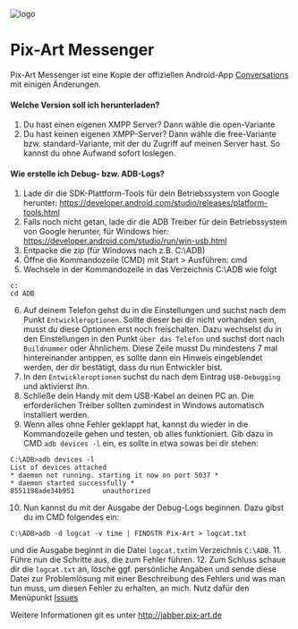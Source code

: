 ![logo](https://raw.githubusercontent.com/kriztan/Pix-Art-Messenger/c85bd74f468963563f5bcfc818a7f2cdc4cded07/art/icon.png)
# Pix-Art Messenger

Pix-Art Messenger ist eine Kopie der offiziellen Android-App [Conversations](https://github.com/siacs/Conversations) mit einigen Änderungen.

#### Welche Version soll ich herunterladen?

1. Du hast einen eigenen XMPP Server? Dann wähle die open-Variante
2. Du hast keinen eigenen XMPP-Server? Dann wähle die free-Variante bzw. standard-Variante, mit der du Zugriff auf meinen Server hast. So kannst du ohne Aufwand sofort loslegen.

#### Wie erstelle ich Debug- bzw. ADB-Logs?
1. Lade dir die SDK-Plattform-Tools für dein Betriebssystem von Google herunter: https://developer.android.com/studio/releases/platform-tools.html
2. Falls noch nicht getan, lade dir die ADB Treiber für dein Betriebssystem von Google herunter, für Windows hier: https://developer.android.com/studio/run/win-usb.html
3. Entpacke die zip (für Windows nach z.B. C:\ADB\)
4. Öffne die Kommandozeile (CMD) mit Start > Ausführen: cmd
5. Wechsele in der Kommandozeile in das Verzeichnis C:\ADB wie folgt 

  ```
  c:
  cd ADB
  ```
  
6. Auf deinem Telefon gehst du in die Einstellungen und suchst nach dem Punkt `Entwickleroptionen`. Sollte dieser bei dir nicht vorhanden sein, musst du diese Optionen erst noch freischalten. Dazu wechselst du in den Einstellungen in den Punkt `über das Telefon` und suchst dort nach `Buildnummer` oder Ähnlichem. Diese Zeile musst Du mindestens 7 mal hintereinander antippen, es sollte dann ein Hinweis eingeblendet werden, der dir bestätigt, dass du nun Entwickler bist.
7. In den `Entwickleroptionen` suchst du nach dem Eintrag `USB-Debugging` und aktivierst ihn.
8. Schließe dein Handy mit dem USB-Kabel an deinen PC an. Die erforderlichen Treiber sollten zumindest in Windows automatisch installiert werden.
9. Wenn alles ohne Fehler geklappt hat, kannst du wieder in die Kommandozeile gehen und testen, ob alles funktioniert. Gib dazu in CMD `adb devices -l` ein, es sollte in etwa sowas bei dir stehen:

  ```
  C:\ADB>adb devices -l
  List of devices attached
  * daemon not running. starting it now on port 5037 *
  * daemon started successfully *
  8551198ade34b951       unauthorized
  ```
10. Nun kannst du mit der Ausgabe der Debug-Logs beginnen. Dazu gibst du im CMD folgendes ein:
  
  ```
  C:\ADB>adb -d logcat -v time | FINDSTR Pix-Art > logcat.txt
  ```
  
  und die Ausgabe beginnt in die Datei `logcat.txt`im Verzeichnis `C:\ADB`. 
11. Führe nun die Schritte aus, die zum Fehler führen.
12. Zum Schluss schaue dir die `logcat.txt` an, lösche ggf. persönliche Angaben und sende diese Datei zur Problemlösung mit einer Beschreibung des Fehlers und was man tun muss, um diesen Fehler zu erhalten, an mich. Nutz dafür den Menüpunkt [Issues](https://github.com/kriztan/Pix-Art-Messenger/issues)

Weitere Informationen git es unter http://jabber.pix-art.de
